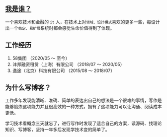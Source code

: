 ## [我是谁？](./introduction/about-me.md)

一个喜欢技术和金融的 `it` 人，在技术上对`领域、设计模式`喜欢的更多一些，每设计出一个`稳定、易扩展`系统时都会感觉生命价值得到了体现。

## 工作经历

1. 58集团    （2020/05 ～ 至今）
2. 沣邦融资租赁（上海）有限公司     （2018/07 ～ 2020/05）
3. 逸途（北京）科技有限公司    （2015/08 ～ 2018/07）

## 为什么写博客？

工作多年发现能清晰、准确、简单的表达出自己的想法是一个很难的事情，写作是能够锻炼这项能力并且很高效的一种方式，拥有了这项能力可以让沟通、阅读成本更低。

学习技术看概念三天就忘了，进行写作时发现了适合自己的方案，读源码、找理论知识、写博客，坚持一年多后发现学技术变的简单了。
